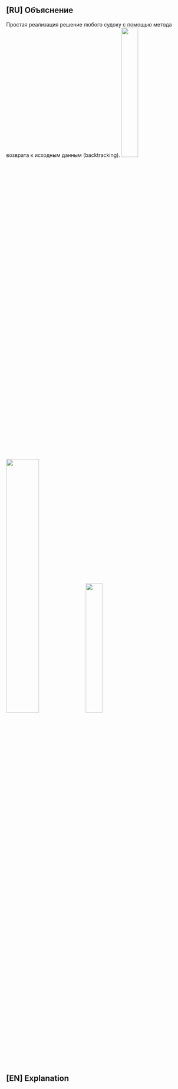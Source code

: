 ## [RU] Объяснение
Простая реализация решение любого судоку с помощью метода возврата к исходным данным (backtracking).
<img src="https://i.imgur.com/AmKqai1.png" width=30% height=30%>
<img src="https://i.imgur.com/rnZH35L.png" width=42% height=42%>
<img src="https://i.imgur.com/NUrHVft.png" width=30% height=30%>


## [EN] Explanation
